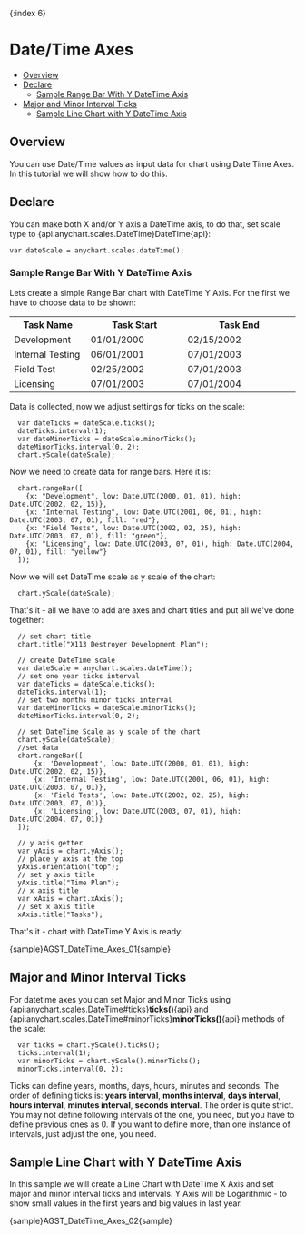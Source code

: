 {:index 6}
# Date/Time Axes

              
* [Overview](#overview)
* [Declare](#declare)
  * [Sample Range Bar With Y DateTime Axis](#sample_range_bar_with_y_datetime_axis)
* [Major and Minor Interval Ticks](#major_and_minor_interval_ticks)
  * [Sample Line Chart with Y DateTime Axis](#sample_line_chart_with_y_datetime_axis)

## Overview

You can use Date/Time values as input data for chart using Date Time Axes. In this tutorial we will show how to do this.

## Declare

You can make both X and/or Y axis a DateTime axis, to do that, set scale type to {api:anychart.scales.DateTime}DateTime{api}:

```
var dateScale = anychart.scales.dateTime();
```

### Sample Range Bar With Y DateTime Axis

Lets create a simple Range Bar chart with DateTime Y Axis. For the first we have to choose data to be shown:

<table class="dtTABLE" width="700">
<tbody>
<tr>
<th width="145">Task Name</th>
<th width="237">Task Start</th>
<th width="302">Task End</th>
</tr>
<tr>
<td>Development</td>
<td>01/01/2000</td>
<td>02/15/2002</td>
</tr>
<tr>
<td>Internal Testing</td>
<td>06/01/2001</td>
<td>07/01/2003</td>
</tr>
<tr>
<td>Field Test </td>
<td>02/25/2002</td>
<td>07/01/2003</td>
</tr>
<tr>
<td>Licensing</td>
<td>07/01/2003</td>
<td>07/01/2004</td>
</tr>
</tbody>
</table>

Data is collected, now we adjust settings for ticks on the scale:

```
  var dateTicks = dateScale.ticks();
  dateTicks.interval(1);
  var dateMinorTicks = dateScale.minorTicks();
  dateMinorTicks.interval(0, 2);
  chart.yScale(dateScale);
```

Now we need to create data for range bars. Here it is:

```
  chart.rangeBar([
    {x: "Development", low: Date.UTC(2000, 01, 01), high: Date.UTC(2002, 02, 15)},
    {x: "Internal Testing", low: Date.UTC(2001, 06, 01), high: Date.UTC(2003, 07, 01), fill: "red"},
    {x: "Field Tests", low: Date.UTC(2002, 02, 25), high: Date.UTC(2003, 07, 01), fill: "green"},
    {x: "Licensing", low: Date.UTC(2003, 07, 01), high: Date.UTC(2004, 07, 01), fill: "yellow"}
  ]);
```

Now we will set DateTime scale as y scale of the chart:

```
  chart.yScale(dateScale);
```

That's it - all we have to add are axes and chart titles and put all we've done together:

```
  // set chart title
  chart.title("X113 Destroyer Development Plan");
  
  // create DateTime scale
  var dateScale = anychart.scales.dateTime();
  // set one year ticks interval
  var dateTicks = dateScale.ticks();
  dateTicks.interval(1);
  // set two months minor ticks interval
  var dateMinorTicks = dateScale.minorTicks();
  dateMinorTicks.interval(0, 2);
  
  // set DateTime Scale as y scale of the chart
  chart.yScale(dateScale);
  //set data
  chart.rangeBar([
      {x: 'Development', low: Date.UTC(2000, 01, 01), high: Date.UTC(2002, 02, 15)},
      {x: 'Internal Testing', low: Date.UTC(2001, 06, 01), high: Date.UTC(2003, 07, 01)},
      {x: 'Field Tests', low: Date.UTC(2002, 02, 25), high: Date.UTC(2003, 07, 01)},
      {x: 'Licensing', low: Date.UTC(2003, 07, 01), high: Date.UTC(2004, 07, 01)}
  ]);
  
  // y axis getter
  var yAxis = chart.yAxis();
  // place y axis at the top 
  yAxis.orientation("top");
  // set y axis title
  yAxis.title("Time Plan");
  // x axis title
  var xAxis = chart.xAxis();
  // set x axis title
  xAxis.title("Tasks");
```
That's it - chart with DateTime Y Axis is ready:

{sample}AGST\_DateTime\_Axes\_01{sample}

## Major and Minor Interval Ticks

For datetime axes you can set Major and Minor Ticks using {api:anychart.scales.DateTime#ticks}**ticks()**{api} and {api:anychart.scales.DateTime#minorTicks}**minorTicks()**{api} methods of the scale:

```
  var ticks = chart.yScale().ticks();
  ticks.interval(1);
  var minorTicks = chart.yScale().minorTicks();
  minorTicks.interval(0, 2);
```

Ticks can define years, months, days, hours, minutes and seconds. The order of defining ticks is: **years interval**, **months interval**, **days interval**, **hours interval**, **minutes interval**, **seconds interval**. The order is quite strict. You may not define following intervals of the one, you need, but you have to define previous ones as 0. If you want to define more, than one instance of intervals, just adjust the one, you need.

## Sample Line Chart with Y DateTime Axis

In this sample we will create a Line Chart with DateTime X Axis and set major and minor interval ticks and intervals. Y Axis will be Logarithmic - to show small values in the first years and big values in last year.

{sample}AGST\_DateTime\_Axes\_02{sample}
